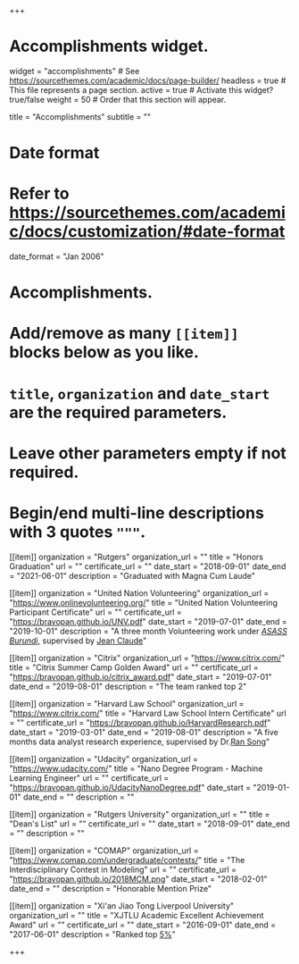 +++
# Accomplishments widget.
widget = "accomplishments"  # See https://sourcethemes.com/academic/docs/page-builder/
headless = true  # This file represents a page section.
active = true  # Activate this widget? true/false
weight = 50  # Order that this section will appear.

title = "Accomplish&shy;ments"
subtitle = ""

# Date format
#   Refer to https://sourcethemes.com/academic/docs/customization/#date-format
date_format = "Jan 2006"

# Accomplishments.
#   Add/remove as many `[[item]]` blocks below as you like.
#   `title`, `organization` and `date_start` are the required parameters.
#   Leave other parameters empty if not required.
#   Begin/end multi-line descriptions with 3 quotes `"""`.

[[item]]
  organization = "Rutgers"
  organization_url = ""
  title = "Honors Graduation"
  url = ""
  certificate_url = ""
  date_start = "2018-09-01"
  date_end = "2021-06-01"
  description = "Graduated with Magna Cum Laude"

[[item]]
  organization = "United Nation Volunteering"
  organization_url = "https://www.onlinevolunteering.org/"
  title = "United Nation Volunteering Participant Certificate"
  url = ""
  certificate_url = "https://bravopan.github.io/UNV.pdf"
  date_start = "2019-07-01"
  date_end = "2019-10-01"
  description = "A three month Volunteering work under *[ASASS Burundi](http://www.asass.org)*, supervised by [Jean Claude](https://www.linkedin.com/in/jean-claude-kamwenubusa-7b45547)"

[[item]]
  organization = "Citrix"
  organization_url = "https://www.citrix.com/"
  title = "Citrix Summer Camp Golden Award"
  url = ""
  certificate_url = "https://bravopan.github.io/citrix_award.pdf"
  date_start = "2019-07-01"
  date_end = "2019-08-01"
  description = "The team ranked top 2"

[[item]]
  organization = "Harvard Law School"
  organization_url = "https://www.citrix.com/"
  title = "Harvard Law School Intern Certificate"
  url = ""
  certificate_url = "https://bravopan.github.io/HarvardResearch.pdf"
  date_start = "2019-03-01"
  date_end = "2019-08-01"
  description = "A five months data analyst research experience, supervised by Dr.[Ran Song](https://lwp.law.harvard.edu/people/ran-song)"

[[item]]
  organization = "Udacity"
  organization_url = "https://www.udacity.com/"
  title = "Nano Degree Program - Machine Learning Engineer"
  url = ""
  certificate_url = "https://bravopan.github.io/UdacityNanoDegree.pdf"
  date_start = "2019-01-01"
  date_end = ""
  description = ""


[[item]]
  organization = "Rutgers University"
  organization_url = ""
  title = "Dean's List"
  url = ""
  certificate_url = ""
  date_start = "2018-09-01"
  date_end = ""
  description = ""


[[item]]
  organization = "COMAP"
  organization_url = "https://www.comap.com/undergraduate/contests/"
  title = "The Interdisciplinary Contest in Modeling"
  url = ""
  certificate_url = "https://bravopan.github.io/2018MCM.png"
  date_start = "2018-02-01"
  date_end = ""
  description = "Honorable Mention Prize"

[[item]]
    organization = "Xi'an Jiao Tong Liverpool University"
    organization_url = ""
    title = "XJTLU Academic Excellent Achievement Award"
    url = ""
    certificate_url = ""
    date_start = "2016-09-01"
    date_end = "2017-06-01"
    description = "Ranked top [5%](https://www.xjtlu.edu.cn/en/news/2018/07/xjtlu-students-rewarded-for-their-academic-excellence)"

+++
